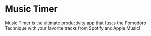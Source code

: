 # Music Timer

Music Timer is the ultimate productivity app that fuses the Pomodoro Technique with your favorite tracks from Spotify and Apple Music!
